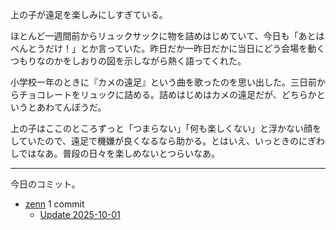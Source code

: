 上の子が遠足を楽しみにしすぎている。

ほとんど一週間前からリュックサックに物を詰めはじめていて、今日も「あとはべんとうだけ！」とか言っていた。昨日だか一昨日だかに当日にどう会場を動くつもりなのかをしおりの図を示しながら熱く語ってくれた。

小学校一年のときに『カメの遠足』という曲を歌ったのを思い出した。三日前からチョコレートをリュックに詰める。詰めはじめはカメの遠足だが、どちらかというとあわてんぼうだ。

上の子はここのところずっと「つまらない」「何も楽しくない」と浮かない顔をしていたので、遠足で機嫌が良くなるなら助かる。とはいえ、いっときのにぎわしではなあ。普段の日々を楽しめないとつらいなあ。

---

今日のコミット。

- [zenn](https://github.com/bouzuya/zenn) 1 commit
  - [Update 2025-10-01](https://github.com/bouzuya/zenn/commit/ffeeccdf45a5c92eb932c94212836403389c7cd0)

